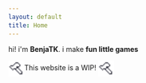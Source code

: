 ```yaml
---
layout: default
title: Home
---
```


hi! i'm **BenjaTK**. i make **fun little games**

<img width="32" decoding="async" src="assets/images/icons/hammer.png" class="crisp-edges" style="vertical-align:middle">This website is a WIP! <img width="32" decoding="async" src="assets/images/icons/hammer.png" class="crisp-edges" style="vertical-align:middle">